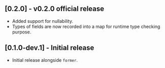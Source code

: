 ## [0.2.0] - v0.2.0 official release

- Added support for nullability.
- Types of fields are now recorded into a map for runtime type checking purpose.

## [0.1.0-dev.1] - Initial release

- Initial release alongside `former`.
